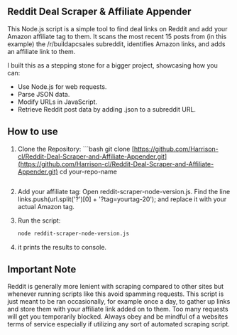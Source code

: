 ## Reddit Deal Scraper & Affiliate Appender

This Node.js script is a simple tool to find deal links on Reddit and add your Amazon affiliate tag to them. It scans the most recent 15 posts from (in this example) the /r/buildapcsales subreddit, identifies Amazon links, and adds an affiliate link to them.

I built this as a stepping stone for a bigger project, showcasing how you can:

- Use Node.js for web requests.
- Parse JSON data.
- Modify URLs in JavaScript.
- Retrieve Reddit post data by adding .json to a subreddit URL.

## How to use

1. Clone the Repository: ```bash
   git clone [https://github.com/Harrison-cl/Reddit-Deal-Scraper-and-Affiliate-Appender.git](https://github.com/Harrison-cl/Reddit-Deal-Scraper-and-Affiliate-Appender.git)
    cd your-repo-name
   ```
   
3. Add your affiliate tag: Open reddit-scraper-node-version.js. Find the line links.push(url.split('?')[0] + '?tag=yourtag-20'); and replace it with your actual Amazon tag.

4. Run the script:
   ```bash
   node reddit-scraper-node-version.js
   ```
6. it prints the results to console.


## Important Note

Reddit is generally more lenient with scraping compared to other sites but whenever running scripts like this avoid spamming requests. This script is just meant to be ran occasionally, for example once a day, to gather up links and store them with your affiliate link added on to them. Too many requests will get you temporarily blocked. Always obey and be mindful of a websites terms of service especially if utilizing any sort of automated scraping script.
